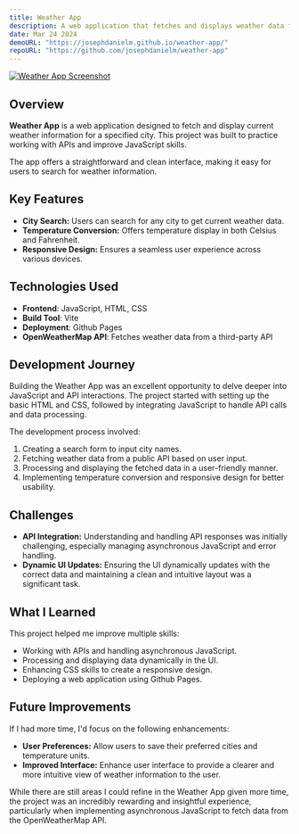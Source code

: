 ```yaml
---
title: Weather App
description: A web application that fetches and displays weather data for a city using modern JavaScript techniques and a third-party API
date: Mar 24 2024
demoURL: "https://josephdanielm.github.io/weather-app/"
repoURL: "https://github.com/josephdanielm/weather-app"
---
```


<a href="https://josephdanielm.github.io/weather-app/" target="_blank"><img alt="Weather App Screenshot" src="/weather-app-screenshot.png" /></a>

## Overview

**Weather App** is a web application designed to fetch and display current weather information for a specified city. This project was built to practice working with APIs and improve JavaScript skills.

The app offers a straightforward and clean interface, making it easy for users to search for weather information.

## Key Features

- **City Search:** Users can search for any city to get current weather data.
- **Temperature Conversion:** Offers temperature display in both Celsius and Fahrenheit.
- **Responsive Design:** Ensures a seamless user experience across various devices.

## Technologies Used

- **Frontend**: JavaScript, HTML, CSS
- **Build Tool**: Vite
- **Deployment**: Github Pages
- **OpenWeatherMap API**: Fetches weather data from a third-party API

## Development Journey

Building the Weather App was an excellent opportunity to delve deeper into JavaScript and API interactions. The project started with setting up the basic HTML and CSS, followed by integrating JavaScript to handle API calls and data processing.

The development process involved:

1. Creating a search form to input city names.
2. Fetching weather data from a public API based on user input.
3. Processing and displaying the fetched data in a user-friendly manner.
4. Implementing temperature conversion and responsive design for better usability.

## Challenges

- **API Integration:** Understanding and handling API responses was initially challenging, especially managing asynchronous JavaScript and error handling.
- **Dynamic UI Updates:** Ensuring the UI dynamically updates with the correct data and maintaining a clean and intuitive layout was a significant task.

## What I Learned

This project helped me improve multiple skills:

- Working with APIs and handling asynchronous JavaScript.
- Processing and displaying data dynamically in the UI.
- Enhancing CSS skills to create a responsive design.
- Deploying a web application using Github Pages.

## Future Improvements

If I had more time, I'd focus on the following enhancements:

- **User Preferences:** Allow users to save their preferred cities and temperature units.
- **Improved Interface:** Enhance user interface to provide a clearer and more intuitive view of weather information to the user.

While there are still areas I could refine in the Weather App given more time, the project was an incredibly rewarding and insightful experience, particularly when implementing asynchronous JavaScript to fetch data from the OpenWeatherMap API.
